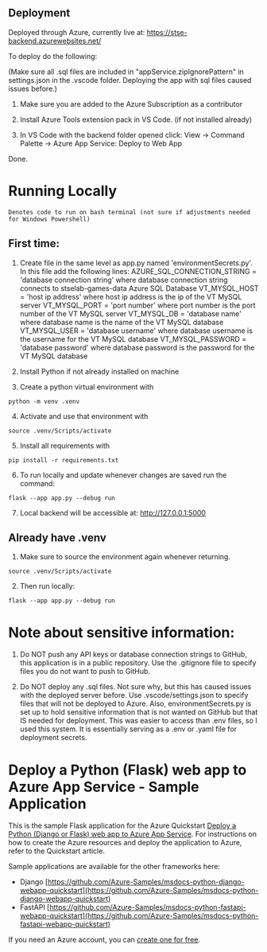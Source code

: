 ## Deployment
Deployed through Azure, currently live at:
https://stse-backend.azurewebsites.net/

To deploy do the following:

(Make sure all .sql files are included in "appService.zipIgnorePattern" in settings.json in the .vscode folder. 
Deploying the app with sql files caused issues before.)

1) Make sure you are added to the Azure Subscription as a contributor

2) Install Azure Tools extension pack in VS Code. (if not installed already)

3) In VS Code with the backend folder opened click:
    View -> Command Palette -> Azure App Service: Deploy to Web App

Done.

# Running Locally

```
Denotes code to run on bash terminal (not sure if adjustments needed for Windows Powershell)
```

## First time:
1) Create file in the same level as app.py named 'environmentSecrets.py'.
In this file add the following lines: 
AZURE_SQL_CONNECTION_STRING = 'database connection string'
    where database connection string connects to stselab-games-data Azure SQL Database
VT_MYSQL_HOST = 'host ip address'
    where host ip address is the ip of the VT MySQL server
VT_MYSQL_PORT = 'port number'
    where port number is the port number of the VT MySQL server
VT_MYSQL_DB = 'database name'
    where database name is the name of the VT MySQL database
VT_MYSQL_USER = 'database username'
    where database username is the username for the VT MySQL database
VT_MYSQL_PASSWORD = 'database password'
    where database password is the password for the VT MySQL database

2) Install Python if not already installed on machine

3) Create a python virtual environment with
```
python -m venv .venv
```

4) Activate and use that environment with
```
source .venv/Scripts/activate
```

5) Install all requirements with 
```
pip install -r requirements.txt
```

6) To run locally and update whenever changes are saved run the command:
```
flask --app app.py --debug run
```

7) Local backend will be accessible at:
http://127.0.0.1:5000


## Already have .venv
1) Make sure to source the environment again whenever returning.
```
source .venv/Scripts/activate
```

2) Then run locally:
```
flask --app app.py --debug run
```

# Note about sensitive information:

1) Do NOT push any API keys or database connection strings to GitHub, this application is in a public repository. 
Use the .gitignore file to specify files you do not want to push to GitHub.

2) Do NOT deploy any .sql files. Not sure why, but this has caused issues with the deployed server before. 
Use .vscode/settings.json to specify files that will not be deployed to Azure. Also, environmentSecrets.py is set up 
to hold sensitive information that is not wanted on GitHub but that IS needed for deployment. This was easier to access than
.env files, so I used this system. It is essentially serving as a .env or .yaml file for deployment secrets.

# Deploy a Python (Flask) web app to Azure App Service - Sample Application

This is the sample Flask application for the Azure Quickstart [Deploy a Python (Django or Flask) web app to Azure App Service](https://docs.microsoft.com/en-us/azure/app-service/quickstart-python). For instructions on how to create the Azure resources and deploy the application to Azure, refer to the Quickstart article.

Sample applications are available for the other frameworks here:

* Django [https://github.com/Azure-Samples/msdocs-python-django-webapp-quickstart](https://github.com/Azure-Samples/msdocs-python-django-webapp-quickstart)
* FastAPI [https://github.com/Azure-Samples/msdocs-python-fastapi-webapp-quickstart](https://github.com/Azure-Samples/msdocs-python-fastapi-webapp-quickstart)

If you need an Azure account, you can [create one for free](https://azure.microsoft.com/en-us/free/).
